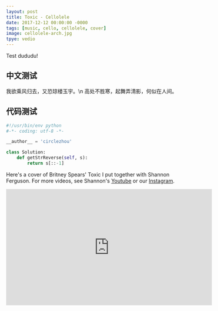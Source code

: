 ```yaml
---
layout: post
title: Toxic - Cellolele
date: 2017-12-12 00:00:00 -0000
tags: [music, cello, cellolele, cover]
image: cellolele-arch.jpg
tpye: vedio
---
```

Test dududu! 

## 中文测试
我欲乘风归去，又恐琼楼玉宇。\\n
高处不胜寒，起舞弄清影，何似在人间。

## 代码测试
```python
#!/usr/bin/env python
#-*- coding: utf-8 -*-

__author__ = 'circlezhou'

class Solution:
	def getStrReverse(self, s):
		return s[::-1]
```


Here's a cover of Britney Spears' Toxic I put together with Shannon Ferguson. For more videos, see Shannon's 
[Youtube][youtube] or our [Instagram][instagram].

<div class="iframe-wrapper">
<iframe width="560" height="315" src="https://www.youtube.com/embed/bt5OfXMAW1Q" frameborder="0" allowfullscreen></iframe>
</div>

[youtube]: https://www.youtube.com/channel/UCfkuEiCMHEP5I4SCRl4HG8w
[instagram]: https://www.instagram.com/cellolelemusic/